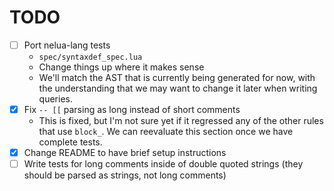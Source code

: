 # TODO
- [ ] Port nelua-lang tests
  - `spec/syntaxdef_spec.lua`
  - Change things up where it makes sense
  - We'll match the AST that is currently being generated for now, with the understanding that we may want to change it later when writing queries.
- [x] Fix `-- [[` parsing as long instead of short comments
  - This is fixed, but I'm not sure yet if it regressed any of the other rules that use `block_`. We can reevaluate this section once we have complete tests.
- [x] Change README to have brief setup instructions
- [ ] Write tests for long comments inside of double quoted strings (they should be parsed as strings, not long comments)
